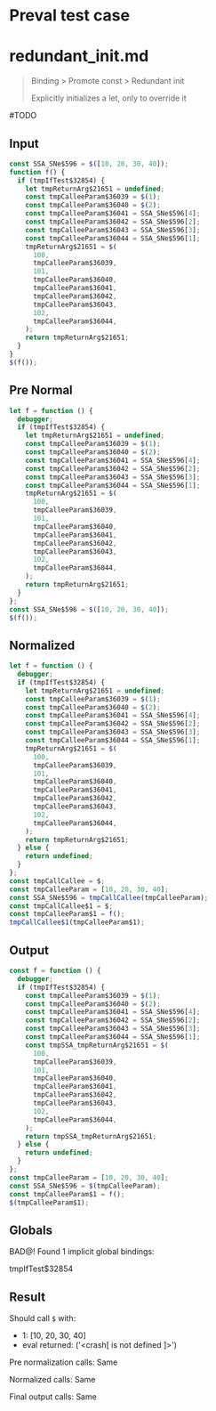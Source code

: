 # Preval test case

# redundant_init.md

> Binding > Promote const > Redundant init
>
> Explicitly initializes a let, only to override it

#TODO

## Input

`````js filename=intro
const SSA_SNe$596 = $([10, 20, 30, 40]);
function f() {
  if (tmpIfTest$32854) {
    let tmpReturnArg$21651 = undefined;
    const tmpCalleeParam$36039 = $(1);
    const tmpCalleeParam$36040 = $(2);
    const tmpCalleeParam$36041 = SSA_SNe$596[4];
    const tmpCalleeParam$36042 = SSA_SNe$596[2];
    const tmpCalleeParam$36043 = SSA_SNe$596[3];
    const tmpCalleeParam$36044 = SSA_SNe$596[1];
    tmpReturnArg$21651 = $(
      100,
      tmpCalleeParam$36039,
      101,
      tmpCalleeParam$36040,
      tmpCalleeParam$36041,
      tmpCalleeParam$36042,
      tmpCalleeParam$36043,
      102,
      tmpCalleeParam$36044,
    );
    return tmpReturnArg$21651;
  }
}
$(f());
`````

## Pre Normal

`````js filename=intro
let f = function () {
  debugger;
  if (tmpIfTest$32854) {
    let tmpReturnArg$21651 = undefined;
    const tmpCalleeParam$36039 = $(1);
    const tmpCalleeParam$36040 = $(2);
    const tmpCalleeParam$36041 = SSA_SNe$596[4];
    const tmpCalleeParam$36042 = SSA_SNe$596[2];
    const tmpCalleeParam$36043 = SSA_SNe$596[3];
    const tmpCalleeParam$36044 = SSA_SNe$596[1];
    tmpReturnArg$21651 = $(
      100,
      tmpCalleeParam$36039,
      101,
      tmpCalleeParam$36040,
      tmpCalleeParam$36041,
      tmpCalleeParam$36042,
      tmpCalleeParam$36043,
      102,
      tmpCalleeParam$36044,
    );
    return tmpReturnArg$21651;
  }
};
const SSA_SNe$596 = $([10, 20, 30, 40]);
$(f());
`````

## Normalized

`````js filename=intro
let f = function () {
  debugger;
  if (tmpIfTest$32854) {
    let tmpReturnArg$21651 = undefined;
    const tmpCalleeParam$36039 = $(1);
    const tmpCalleeParam$36040 = $(2);
    const tmpCalleeParam$36041 = SSA_SNe$596[4];
    const tmpCalleeParam$36042 = SSA_SNe$596[2];
    const tmpCalleeParam$36043 = SSA_SNe$596[3];
    const tmpCalleeParam$36044 = SSA_SNe$596[1];
    tmpReturnArg$21651 = $(
      100,
      tmpCalleeParam$36039,
      101,
      tmpCalleeParam$36040,
      tmpCalleeParam$36041,
      tmpCalleeParam$36042,
      tmpCalleeParam$36043,
      102,
      tmpCalleeParam$36044,
    );
    return tmpReturnArg$21651;
  } else {
    return undefined;
  }
};
const tmpCallCallee = $;
const tmpCalleeParam = [10, 20, 30, 40];
const SSA_SNe$596 = tmpCallCallee(tmpCalleeParam);
const tmpCallCallee$1 = $;
const tmpCalleeParam$1 = f();
tmpCallCallee$1(tmpCalleeParam$1);
`````

## Output

`````js filename=intro
const f = function () {
  debugger;
  if (tmpIfTest$32854) {
    const tmpCalleeParam$36039 = $(1);
    const tmpCalleeParam$36040 = $(2);
    const tmpCalleeParam$36041 = SSA_SNe$596[4];
    const tmpCalleeParam$36042 = SSA_SNe$596[2];
    const tmpCalleeParam$36043 = SSA_SNe$596[3];
    const tmpCalleeParam$36044 = SSA_SNe$596[1];
    const tmpSSA_tmpReturnArg$21651 = $(
      100,
      tmpCalleeParam$36039,
      101,
      tmpCalleeParam$36040,
      tmpCalleeParam$36041,
      tmpCalleeParam$36042,
      tmpCalleeParam$36043,
      102,
      tmpCalleeParam$36044,
    );
    return tmpSSA_tmpReturnArg$21651;
  } else {
    return undefined;
  }
};
const tmpCalleeParam = [10, 20, 30, 40];
const SSA_SNe$596 = $(tmpCalleeParam);
const tmpCalleeParam$1 = f();
$(tmpCalleeParam$1);
`````

## Globals

BAD@! Found 1 implicit global bindings:

tmpIfTest$32854

## Result

Should call `$` with:
 - 1: [10, 20, 30, 40]
 - eval returned: ('<crash[ <ref> is not defined ]>')

Pre normalization calls: Same

Normalized calls: Same

Final output calls: Same

